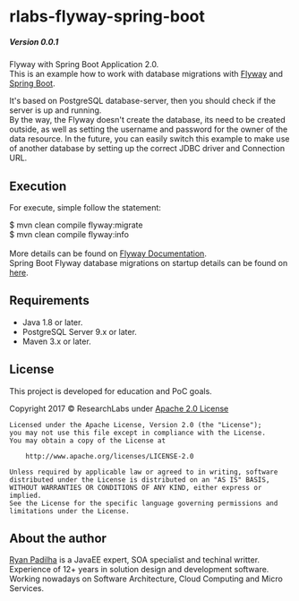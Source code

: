 # rlabs-flyway-spring-boot

##### Version 0.0.1

Flyway with Spring Boot Application 2.0.<br>
This is an example how to work with database migrations with [Flyway](https://flywaydb.org/) and [Spring Boot](https://projects.spring.io/spring-boot/).<br>

It's based on PostgreSQL database-server, then you should check if the server is up and running.<br>
By the way, the Flyway doesn't create the database, its need to be created outside, as well as setting the username and password for the owner of the data resource. In the future, you can easily switch this example to make use of another database by setting up the correct JDBC driver and Connection URL.<br>

## Execution 

For execute, simple follow the statement:<br>

$ mvn clean compile flyway:migrate<br>
$ mvn clean compile flyway:info
<br><br>
More details can be found on [Flyway Documentation](https://flywaydb.org/documentation/).<br>
Spring Boot Flyway database migrations on startup details can be found on [here](https://docs.spring.io/spring-boot/docs/current/reference/html/howto-database-initialization.html#howto-execute-flyway-database-migrations-on-startup).<br>

## Requirements

- Java 1.8 or later.
- PostgreSQL Server 9.x or later.
- Maven 3.x or later.

## License

This project is developed for education and PoC goals.

Copyright 2017 © ResearchLabs under [Apache 2.0 License](http://www.apache.org/licenses/LICENSE-2.0)

```
Licensed under the Apache License, Version 2.0 (the "License");
you may not use this file except in compliance with the License.
You may obtain a copy of the License at

    http://www.apache.org/licenses/LICENSE-2.0

Unless required by applicable law or agreed to in writing, software
distributed under the License is distributed on an "AS IS" BASIS,
WITHOUT WARRANTIES OR CONDITIONS OF ANY KIND, either express or implied.
See the License for the specific language governing permissions and
limitations under the License.
```

## About the author

[Ryan Padilha](http://ryanpadilha.com.br) is a JavaEE expert, SOA specialist and techinal writter.<br>
Experience of 12+ years in solution design and development software.<br>
Working nowadays on Software Architecture, Cloud Computing and Micro Services.
